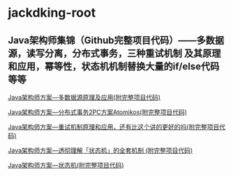 # jackdking-root

## Java架构师集锦（Github完整项目代码）——多数据源，读写分离，分布式事务，三种重试机制 及其原理和应用，幂等性，状态机机制替换大量的if/else代码等等

<a href="http://bittechblog.com/article/multidatasource" target="_blank">Java架构师方案—多数据源原理及应用(附完整项目代码)</a>
 
<a href="http://bittechblog.com/article/Atomikos" target="_blank">Java架构师方案—分布式事务2PC方案Atomikos(附完整项目代码)</a>
 
<a href="http://bittechblog.com/article/springboot-retry" target="_blank">Java架构师方案—重试机制原理和应用，还有比这个讲的更好的吗(附完整项目代码)</a>

<a href="http://bittechblog.com/article/springboot-statemachine1" target="_blank">Java架构师方案—透彻理解「状态机」的全套机制 (附完整项目代码)</a>
 
<a href="http://bittechblog.com/article/springboot-statemachine" target="_blank">Java架构师方案—状态机(附完整项目代码)</a>
